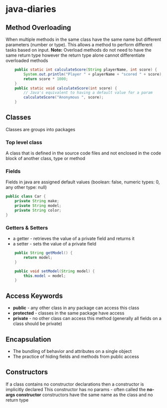 # java-diaries

## Method Overloading 
When multiple methods in the same class have the same name but different parameters (number or type).
This allows a method to perform different tasks based on input.
**Note:**  Overload methods do not need to have the same return type however the return type alone cannot differentiate overloaded methods

```java
    public static int calculateScore(String playerName, int score) {
        System.out.println("Player " + playerName + "scored " + score);
        return score * 1000;
    }
    public static void calculateScore(int score) {
        // Java's equivalent to having a default value for a param
        calculateScore("Anonymous ", score);
    }
```
## Classes
Classes are groups into packages
### Top level class
A class that is defined in the source code files and not enclosed in the code block of another class, type or method
### Fields
Fields in java are assigned default values (boolean: false, numeric types: 0, any other type: null)

```java
public class Car {
    private String make;
    private String model;
    private String color;
}
```
### Getters & Setters
* a getter - retrieves the value of a private field and returns it
* a setter - sets the value of a private field
```java
    public String getModel() {
        return model;
    }

    public void setModel(String model) {
        this.model = model;
    }
```

## Access Keywords
* **public** - any other class in any package can access this class
* **protected** - classes in the same package have access
* **private** - no other class can access this method (generally all fields on a class should be private)

## Encapsulation
* The bundling of behavior and attributes on a single object
* The practice of hiding fields and methods from public access

## Constructors 
If a class contains no constructor declarations then a constructor is implicitly declared This constructor has no params - 
often called the **no-args constructor** constructors have the same name as the class and no return type